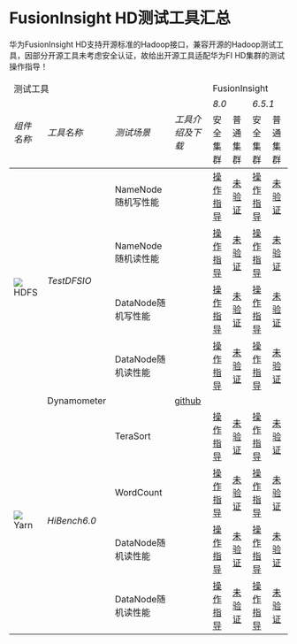 
<!-- ex_nonav -->

# FusionInsight HD测试工具汇总

华为FusionInsight HD支持开源标准的Hadoop接口，兼容开源的Hadoop测试工具，因部分开源工具未考虑安全认证，故给出开源工具适配华为FI HD集群的测试操作指导！

<table class="tg">
 <thead>
 <tr>
  <td colspan=4 >测试工具</td>
  <td colspan=4>FusionInsight</td>
 </tr>
 <tr>
  <td rowspan=2><i aria-hidden="true">组件名称</td>
  <td rowspan=2><i aria-hidden="true">工具名称</td>
  <td rowspan=2><i aria-hidden="true">测试场景</td>
  <td rowspan=2><i aria-hidden="true">工具介绍及下载</td>
  <td rowspan=1 colspan=2><i aria-hidden="true">8.0</td>
  <td rowspan=1 colspan=2><i aria-hidden="true">6.5.1</td>
 </tr>
 <tr>
 <td>安全集群</td>
 <td>普通集群</td>
 <td>安全集群</td>
 <td>普通集群</td>
 </tr>
</thead>

<tr>

<td rowspan=5 ><img class="navbar-logo" src="https://hadoop.apache.org/elephant.png"><i aria-hidden="true"></i></br>HDFS</td>
<td rowspan=4 ><i aria-hidden="true">TestDFSIO</td>
<td>NameNode随机写性能</td>
<td></td>
<td>
<a href="Hive/TPC-DS_2.4_Sec"><span class="label label-Pass ">操作指导</span></a>
</td>
<td>
<a href="Hive/TPC-DS_2.4_UnSec"><span class="label label-UnCheck ">未验证</span></a>
</td>
<td>
<a href="Hive/TPC-DS_2.4_Sec"><span class="label label-Pass ">操作指导</span></a>
</td>
<td>
<a href="Hive/TPC-DS_2.4_UnSec"><span class="label label-UnCheck ">未验证</span></a>
</td>
<tr>
<td>NameNode随机读性能</td>
<td></td>
<td>
<a href="Hive/TPC-DS_2.4_Sec"><span class="label label-Pass ">操作指导</span></a>
</td>
<td>
<a href="Hive/TPC-DS_2.4_UnSec"><span class="label label-UnCheck ">未验证</span></a>
</td>
<td>
<a href="Hive/TPC-DS_2.4_Sec"><span class="label label-Pass ">操作指导</span></a>
</td>
<td>
<a href="Hive/TPC-DS_2.4_UnSec"><span class="label label-UnCheck ">未验证</span></a>
</td>
</tr>
<tr>
<td>DataNode随机写性能</td>
<td></td>
<td>
<a href="Hive/TPC-DS_2.4_Sec"><span class="label label-Pass ">操作指导</span></a>
</td>
<td>
<a href="Hive/TPC-DS_2.4_UnSec"><span class="label label-UnCheck ">未验证</span></a>
</td>
<td>
<a href="Hive/TPC-DS_2.4_Sec"><span class="label label-Pass ">操作指导</span></a>
</td>
<td>
<a href="Hive/TPC-DS_2.4_UnSec"><span class="label label-UnCheck ">未验证</span></a>
</td>
</tr>
<tr>
<td>DataNode随机读性能</td>
<td></td>
<td>
<a href="Hive/TPC-DS_2.4_Sec"><span class="label label-Pass ">操作指导</span></a>
</td>
<td>
<a href="Hive/TPC-DS_2.4_UnSec"><span class="label label-UnCheck ">未验证</span></a>
</td>
<td>
<a href="Hive/TPC-DS_2.4_Sec"><span class="label label-Pass ">操作指导</span></a>
</td>
<td>
<a href="Hive/TPC-DS_2.4_UnSec"><span class="label label-UnCheck ">未验证</span></a>
</td>
</tr>
</tr>

<tr>
<td rowspan=1 >Dynamometer</td>
<td></td>
<td>
<a href="https://github.com/linkedin/dynamometer">github</a>
</td>
<td></td>
<td></td>
<td></td>
<td></td>
</tr>

<tr>
<td rowspan=4 ><img class="navbar-logo" src="https://hadoop.apache.org/elephant.png"><i aria-hidden="true"></i></br>Yarn</td>
<td rowspan=4 ><i aria-hidden="true">HiBench6.0</td>
<td>TeraSort</td>
<td></td>
<td>
<a href="Hive/TPC-DS_2.4_Sec"><span class="label label-Pass ">操作指导</span></a>
</td>
<td>
<a href="Hive/TPC-DS_2.4_UnSec"><span class="label label-UnCheck ">未验证</span></a>
</td>
<td>
<a href="Hive/TPC-DS_2.4_Sec"><span class="label label-Pass ">操作指导</span></a>
</td>
<td>
<a href="Hive/TPC-DS_2.4_UnSec"><span class="label label-UnCheck ">未验证</span></a>
</td>
</tr>

</tr>
<tr>
<td>WordCount</td>
<td></td>
<td>
<a href="Hive/TPC-DS_2.4_Sec"><span class="label label-Pass ">操作指导</span></a>
</td>
<td>
<a href="Hive/TPC-DS_2.4_UnSec"><span class="label label-UnCheck ">未验证</span></a>
</td>
<td>
<a href="Hive/TPC-DS_2.4_Sec"><span class="label label-Pass ">操作指导</span></a>
</td>
<td>
<a href="Hive/TPC-DS_2.4_UnSec"><span class="label label-UnCheck ">未验证</span></a>
</td>
</tr>
</tr>

</tr>
<tr>
<td>DataNode随机读性能</td>
<td></td>
<td>
<a href="Hive/TPC-DS_2.4_Sec"><span class="label label-Pass ">操作指导</span></a>
</td>
<td>
<a href="Hive/TPC-DS_2.4_UnSec"><span class="label label-UnCheck ">未验证</span></a>
</td>
<td>
<a href="Hive/TPC-DS_2.4_Sec"><span class="label label-Pass ">操作指导</span></a>
</td>
<td>
<a href="Hive/TPC-DS_2.4_UnSec"><span class="label label-UnCheck ">未验证</span></a>
</td>
</tr>
</tr>

</tr>
<tr>
<td>DataNode随机读性能</td>
<td></td>
<td>
<a href="Hive/TPC-DS_2.4_Sec"><span class="label label-Pass ">操作指导</span></a>
</td>
<td>
<a href="Hive/TPC-DS_2.4_UnSec"><span class="label label-UnCheck ">未验证</span></a>
</td>
<td>
<a href="Hive/TPC-DS_2.4_Sec"><span class="label label-Pass ">操作指导</span></a>
</td>
<td>
<a href="Hive/TPC-DS_2.4_UnSec"><span class="label label-UnCheck ">未验证</span></a>
</td>
</tr>
</tr>


</table>